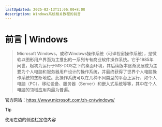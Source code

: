 ```yaml
---
lastUpdated: 2025-02-13T11:06:00+8:00
description: Windows系统相关教程的前言
---
```


# 前言 | Windows

> Microsoft Windows，或称Windows操作系统（可译视窗操作系统），是微软以图形用户界面为主推出的一系列专有商业软件操作系统。它于1985年问世，起初为运行于MS-DOS之下的桌面环境，其后续版本逐渐发展成为主要为个人电脑和服务器用户设计的操作系统，并最终获得了世界个人电脑操作系统的垄断地位。此操作系统可以在几种不同类型的平台上运行，如个人电脑（PC）、移动设备、服务器（Server）和嵌入式系统等等，其中在个人电脑的领域应用内最为普遍。

官方网站：<https://www.microsoft.com/zh-cn/windows/>

> [!TIP]
> 使用左边的侧边栏定位内容
